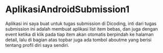 # AplikasiAndroidSubmission1
Aplikasi ini saya buat untuk tugas submission di Dicoding, inti dari tugas submission ini adalah membuat aplikasi list item bebas, dan juga dengan event ketika di klik pada tiap item akan otomatis berpindah ke halaman detail, lalu di bagian atas topbar juga ada tombol aboutme yang berisi tentang profil diri saya sendiri.
